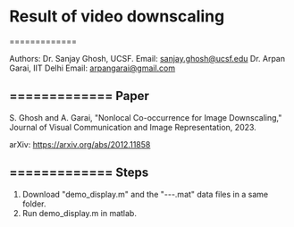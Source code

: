 # Result of video downscaling
=============

Authors: Dr. Sanjay Ghosh, UCSF.         Email: sanjay.ghosh@ucsf.edu
         Dr. Arpan Garai, IIT Delhi      Email: arpangarai@gmail.com 

=============
Paper
-----
S. Ghosh and A. Garai, "Nonlocal Co-occurrence for Image Downscaling," Journal of Visual Communication and Image Representation, 2023. 

arXiv: https://arxiv.org/abs/2012.11858

=============
Steps
----

1. Download "demo_display.m" and the "---.mat" data files in a same folder.
2. Run demo_display.m in matlab.


